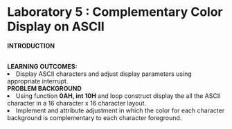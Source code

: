 # Laboratory 5 : Complementary Color Display on ASCII
<strong>INTRODUCTION</strong>

<br>
<strong>LEARNING OUTCOMES:</strong>
<li>Display ASCII characters and adjust display parameters using appropriate interrupt.

<br>
<strong>PROBLEM BACKGROUND</strong>

<li>Using function <b>0AH, int 10H</b> and loop construct display the all the ASCII character in a 16
character x 16 character layout.
</li>
<li>Implement and attribute adjustment in which the color for each character background is
complementary to each character foreground.
</li>


